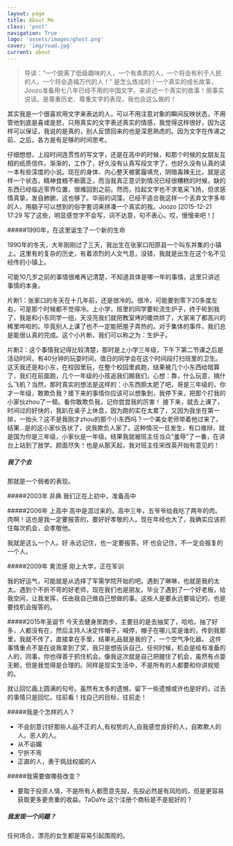 ```yaml
---
layout: page
title: About Me
class: 'post'
navigation: True
logo: 'assets/images/ghost.png'
cover: 'img/road.jpg'
current: about
---
```


>  导读：“一个脱离了低级趣味的人，一个有素质的人，一个将会有利于人民的人，一个将会造福万代的人！” 是怎么炼成的！一个真实的成长故事，Joozo准备用七八年已经不用的中国文字，来讲述一个真实的故事！用事实说话，是尊重历史、尊重文字的表现，我也会这么做的！
>  

其实我是一个很喜欢用文字来表达的人，可以不用注意对象的瞬间反映状态，不用管他到底是喜或是悲，只用真实的文字表述真实的情感，我觉得这样很好，因为这样可以保证，我说的是真的，别人反馈回来的也是深思熟虑的。因为文字在传递之前、之后，各方是有足够的时间思考。

仔细想想，上段时间连贯性的写文字，还是在高中的时候，和那个时候的女朋友互相的纸质信件。渐渐的，工作了，好久没有认真写段文字了，也好久没有认真的读一本有些深度的小说。现在的身体、内心整天被雾霾填充，阴暗毒辣无比，就是这样一个状态，精神食粮不断匮乏，而当我真正意识到情况已经很糟糕的时候，缺的东西已经临近零界位置，很难回到之前。然而，捡起文字也不求笔采飞扬，但求感情真挚，发自肺腑，这也够了。华丽的词藻，已经不适合我这样一个丢弃文字多年的人，用脑子可以想到的俗字套词来拼凑一个真实的我。Joozo [2015-12-21 17:29 写了这些，明显感觉字不会写，词不达意，句不表心。哎，慢慢来吧！]

#####1990年，在这里诞生了一个新的生命

1990年的冬天，大年刚刚过了三天，我出生在张家口阳原县一个叫东井集的小镇上。这里有的复杂的历史，有着浓烈的人文气息，没错，我就是出生在这个名不见经传的小镇上。

可能10几岁之前的事情很难再记清楚，不知道具体是哪一年的事情，这里只讲述事情的本身。

片断1：张家口的冬天在十几年前，还是很冷的。很冷，可能要到零下20多度左右，可是那个时候都不觉得冷。上小学，班里的同学要轮流生炉子，终于轮到我了，我是和小东同学一组，天没亮我们就把教室烤的暖烘烘了，大家来了都高兴的稀里哗啦的。毕竟别人上课了也不一定能把屋子弄热的。对于集体的事件，我们总是能很认真的完成。这个小片断，我们可以称之为：生炉子。

片断2：这个事情我记得比较清楚，那时是上小学三年级，下午下第二节课之后是活动时间，有40分钟的玩耍时间，值日的同学会在这个时间段打扫班里的卫生。这天我还是和小东，在校园里玩，在整个校园里疯跑，结果被几个小东西给暗算了，我们在前面跑，几个一年级的小孩追我们踢我们，心想：靠，什么玩意，搞什么飞机？当然，那时真实的想法是这样的：小东西胆太肥了吧，哥是三年级的，你才一年级，敢欺负我？接下来的事情你应该可以想象到，我停下来，把那个打我的小家伙zhou了一顿。看你敢欺负我，记你尝尝我的厉害！
接下来，就去上课了，时间过的好快的，我趴在桌子上休息，因为跑的实在太累了，又因为我坐在第一排，一抬头？这不是我刚才zhou的那个小东西吗？一个美女老师带着他过来了，结果...是的这小家伙告状了，说我欺负人家了。这种情况一旦发生，有口难辩，就是国为你是三年级，小家伙是一年级。结果我就被班主任当众“羞辱”了一番，在讲台上站到了放学。颜面尽失！也是从那天起，我对班主任宋改英开始有意见的！


##### 我了个去
那就是一个弱者的表现。

#####2003年 非典
我们正在上初中，准备高中


#####2006年 上高中
高中是混过来的。高中三年，五爷爷给我吃了两年的肉。肉啊！这也是我一定要报答的，要好好孝敬的人。现在年经也大了，我确实应该抓住每次机会，会孝敬他。

我就是这么一个人。好 永远记住，也一定要报答。坏 也会记住，不一定会报复的一个人。

#####2009年 禽流感
刚上大学，正在军训

我的好运气，可能就是从选择了军需学院开始的吧。遇到了琳琳，也就是我的太太。遇到个不折不弯的好老师，现在我们也是朋友。毕业了遇到了一个好老板，给我空间，让我发挥，任由我自己做自己想做的事。这些人是要永远要铭记的，也是要找机会报答的。


#####2015年圣诞节
今天去健身房跑步，主要目的是去抽奖了，哈哈。抽了好多，人都没有在，然后主持人决定传帽子，喊停，帽子在哪儿奖是谁的，传到我那里，我就不传了，直接拿在手里，结果礼品就是我的了，一个空气净化器。
这件事情重点不是在说我拿到了奖，我只是想告诉自己，任何时候，机会是给有准备的人的，同事，你也得善于抓住机会。像我这次就是自己把握住了机会，虽然有点耍无赖，但是我觉得是合理的。同样是现实生活中，不是所有的人都要和你讲规矩的。

就让回忆画上圆满的句号。虽然有太多的遗憾，留下一些遗憾或许也是好的，过去的事情只是回忆。往前看！找自己的目标，往前走！


#####我是个怎样的人？
- 不会刻意讨好那些人品不正的人,有权势的人,自我感觉良好的人，自欺欺人的人。恶人的人。
- 从不谄媚
- 宁折不弯
- 正直的人，勇于挑战权威的人

#####我需要做哪些改变？
- 要取于投资人情，不是所有人都愿意先投，先投必然是有风险的，但是更容易获取更多更贵重的收益。TaDaYe 这个注册个商标是不是挺好的？

##### 我发现一个问题？
任何场合，漂亮的女生都是容易引起围观的。
